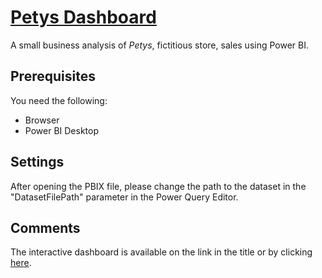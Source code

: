 # [Petys Dashboard](https://trisotto.github.io/Petys/PetysDashboard.html)

A small business analysis of *Petys*, fictitious store, sales using Power BI.

## Prerequisites

You need the following:

* Browser
* Power BI Desktop

## Settings

After opening the PBIX file, please change the path to the dataset in the "DatasetFilePath" parameter in the Power Query Editor.

## Comments

The interactive dashboard is available on the link in the title or by clicking [here](https://trisotto.github.io/Petys/PetysDashboard.html).
